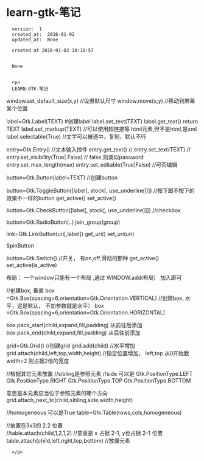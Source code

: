 
  # learn-gtk-笔记

      version:  1
      created_at:  2016-01-02
      updated_at:  None

      created at 2016-01-02 10:18:57 


      None


      <p>
      LEARN-GTK-笔记


window.set_default_size(x,y)  //设置默认尺寸
window.move(x,y)  //移动到屏幕某个位置


label=Gtk.Label(TEXT)  #创建label
label.set_text(TEXT)
label.get_text()  return TEXT
label.set_markup(TEXT)   //可以使用超链接等 html元素,但不是html,是xml
label.selectable(True)  //文字可以被选中，复制，默认不行


entry=Gtk.Entry()   //文本输入控件
entry.get_text()   //
entry.set_text(TEXT)  //
entry.set_visibility(True| False)  // false,则类似password
entry.set_max_length(max)
entry.set_editable(True|False)  //可否编辑

button=Gtk.Button(label=TEXT)  //创建button

button=Gtk.ToggleButton([label[, stock[, use_underline]]]) //按下跟不按下的效果不一样的button
get_active()
set_active()

button=Gtk.CheckButton([label[, stock[, use_underline]]]) //checkbox


button=Gtk.RadioButton(..)
join_group(group)

link=Gtk.LinkButton(uri[,label])
get_uri()
set_uri(uri)

SpinButton


button=Gtk.Switch()  //开关， 有on,off,滑动的那种
get_active()
set_active(is_active)  





布局：
  一个window只能有一个布局  ,通过  WINDOW.add(布局） 加入即可
 
//创建box, 垂直
box =Gtk.Box(spacing=6,orientation=Gtk.Orientation.VERTICAL)
//创建box, 水平，这是默认， 不加参数就是水平）
box =Gtk.Box(spacing=6,orientation=Gtk.Orientation.HORIZONTAL)

box.pack_start(child,expand,fill,padding) 从前往后添加
box.pack_end(child,expand,fill,padding)  从后往前添加


grid=Gtk.Grid()  //创建grid
grid.add(child) //水平增加
grid.attach(child,left,top,width,height)  //指定位置增加， left,top 从0开始数 width=2 则占据2倍的宽度

//根据其它元素放置
//sibling是参照元素
//side 可以是 
    Gtk.PositionType.LEFT
    Gtk.PositionType.RIGHT
    Gtk.PositionType.TOP
    Gtk.PositionType.BOTTOM

意思是本元素应当位于参照元素的哪个方向
grid.attach_next_to(child,sibling,side,width,height)



//homogeneous 可以是True
table=Gtk.Table(rows,cols,homogeneous) 


//放置在3x3的  2.2 位置  
//table.attach(child,1,2,1,2) 
//意思是 x 占据  2-1, y也占据  2-1 位置
table.attach(child,left,right,top,bottom)  //放置元素
 


      </p>

  